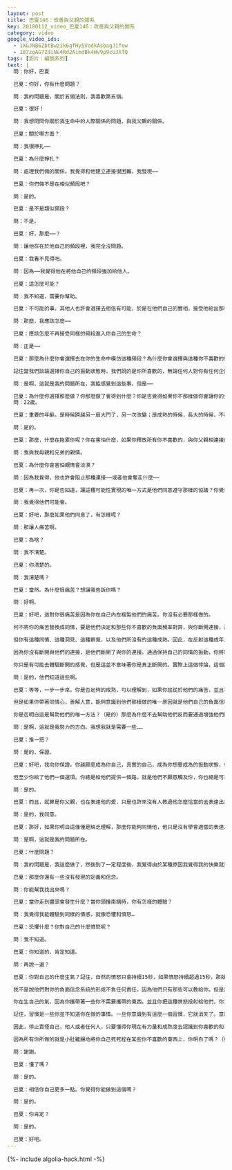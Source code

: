 ```yaml
---
layout: post
title: 巴夏146：改善與父親的關系
key: 20180112_video_巴夏146：改善與父親的關系
category: video
google_video_ids:
  - 1XGJNB6ZbtBwzik6gfHy5VodkAsbagJifew
  - 187zgAG7ZdiNe4Rd2AimdBk4Wv9p9cUJXfQ
tags: [影片｜編號系列]
text: |
  問：你好，巴夏

  巴夏：你好，你有什麼問題？

  問：我的問題是，關於五個法則，我喜歡第五個。

  巴夏：很好！

  問：我想問問你關於我生命中的人際關係的問題，與我父親的關係。

  巴夏：關於哪方面？

  問：我很掙扎⋯⋯

  巴夏：為什麼掙扎？

  問：處理我們倆的關係。我覺得和他建立連接很困難，我發現⋯⋯

  巴夏：你們倆不是在相似頻段吧？

  問：是的。

  巴夏：是不是類似頻段？

  問：不是。

  巴夏：好，那麼⋯⋯？

  問：讓他存在於他自己的頻段裡，我完全沒問題。

  巴夏：我看不見得吧。

  問：因為⋯⋯我覺得他在將他自己的頻段強加給他人。

  巴夏：這怎麼可能？

  問：我不知道，需要你幫助。

  巴夏：不可能的事。其他人也許會選擇去相信有可能，於是在他們自己的實相，接受他給出那種頻段的振動，然後自己創造出那種頻段來。但是，原理上來說，如果別人不去在他們自己的實相裡創造出一個鏡像的頻段，他是不可能真正強加給任何人的。他沒有這個能力，任何人都沒有。

  問：那麼，我應該怎麼⋯⋯

  巴夏：應該怎麼不再接受同樣的頻段進入你自己的生命？

  問：正是⋯⋯

  巴夏：那麼為什麼你會選擇去在你的生命中模仿這種頻段？為什麼你會選擇與這種你不喜歡的頻段對齊？為什麼你會去重建這種你不喜歡的存在狀態？

  記住當我們談論選擇你自己的振動狀態時，我們說的是你所喜歡的，無論任何人對你有任何企圖，因為如果你不選擇去接受它，他們不會對你有任何影響。如果你選擇讓他們影響到你，只需要用你自己的能量去創造出同樣的頻段就行了。

  問：是啊，這就是我的問題所在，我能感覺到這些事，但是⋯⋯

  巴夏：為什麼你選擇那麼做？你那麼做了會得到什麼？你是否覺得如果你不那樣做你會讓你的父親蒙羞？為什麼即使你不喜歡你仍然要和他的頻段對齊呢？你怕會被看成壞孩子還是什麼其他的？為什麼你會如此認為？你多大了？
  問：22歲。

  巴夏：重要的年齡。是時候跨越另一扇大門了，另一次改變；是成熟的時候，長大的時候，不再聽那些你不認可的睡前故事的時候了，你明白嗎？（是的）是時候給自己講一個新的故事了，是時候創造新的生活了。如果你不想，就沒有必要去相信老套的故事。你已經夠大了去自己做決定。你懂了嗎？

  問：是的。

  巴夏：那麼，什麼在拖累你呢？你在害怕什麼，如果你釋放所有你不喜歡的，與你父親相連接的東西？

  問：我與我母親和兄弟的親情。

  巴夏：為什麼你會害怕親情會淡漠？

  問：因為我覺得，他也許會阻止那種連接⋯⋯或者他會奪走什麼⋯⋯

  巴夏：再一次，你是否知道，讓這種可能性實現的唯一方式是他們同意遵守那樣的協議？你覺得他們會同意嗎？

  問：我覺得他們可能會。

  巴夏：好吧，那麼如果他們同意了，有怎樣呢？

  問：那讓人痛苦啊。

  巴夏：為啥？

  問：我不清楚。

  巴夏：你清楚的。

  問：我清楚嗎？

  巴夏：當然。為什麼很痛苦？想讓我告訴你嗎？

  問：好啊。

  巴夏：好吧，這對你很痛苦是因為你在自己內在複製他們的痛苦。你沒有必要那樣做的。

  何不將你的痛苦替換成同情，要是他們決定和那些你不喜歡的負面頻率對齊，與你斷開連接，那麼他們這麼做的唯一原因就是因為他們自己沉浸在恐懼和負面的信念裡，這些東西沒有給予他們正面的支持。

  但你有這種同情、這種洞見、這種察覺，以及他們所沒有的這種成熟。因此，在反射這種成年人的同情和成熟給他們的同時，你至少給了他們一個選項去知道，他們還可以做其他的事情來創造與你的這種關係，而不是去斷開與你的鏈接。

  因為你沒有斷開與他們的連接，是他們斷開了與你的連接。通過保持自己的同情的振動，你將總是知道你是連接著的。並且當他們選擇這種斷開的體驗時，你沒有必要把它當作痛苦去感覺，因為你知道真正地斷開是不可能的。

  你只是有可能去體驗斷開的感覺，但是這並不意味著你是真正斷開的。實際上這個悖論，這個諷刺是，你能夠創造出斷開連接的體驗的條件是你連接著全有，你是全有的一部分。你是否能夠讓自己足夠成熟、有足夠的同情心去理解，他們只是受困於在他們的信念，而不知道怎麼去改變它。

  問：是的，他們知道這些啊。

  巴夏：等等，一步一步來。你是否足夠的成熟，可以理解到，如果你屈從於他們的痛苦，並且在你內部製造出同樣的痛苦，你就沒有給他們任何機會去擺脫，而停留在當前的狀態裡，因為他們從你這裡看不到一個讓他們改變想法的榜樣。

  但是如果你帶著同情心，善解人意，能夠意識到他們那樣做的唯一原因就是他們自己的負面信唸給他們帶來的困難。如果你出於同情，你至少可以給他們一個選項，另一條路，通過它他們能夠走進並停留在與你連接的體驗裡。

  你是否明白這是幫助他們的唯一方法？（是的）那麼為什麼不去幫助他們反而要通過增強他們所給出的負面震動來繼續將他們囚禁在負面信念裡呢？

  問：是啊，這就是我努力的方向。我想我就是需要一些……

  巴夏：推一把？

  問：是的，保證。

  巴夏：好吧，我向你保證。你越願意成為你自己，真實的自己，成為你想要成為的振動狀態，你對別人的幫助就越大，包括哪些選擇不接受你的幫助的人。

  但至少你給了他們一個選項。你總是給他們提供一條路。就是他們不願意觸及你，你也總是可以觸及的。你總是在那裡，帶著同情，提供幫助，一直在，因為你有無條件的愛，即使他選擇表達出帶條件的愛，你還是對他們充滿無條件的愛。你明白嗎？

  問：是的。

  巴夏：而且，就算是你父親，也在表達他的愛，只是也許來沒有人教過他怎麼恰當的去表達出來。

  問：是的，我同意。

  巴夏：那好，如果你明白這僅僅是缺乏理解，那麼你能夠同情他，他只是沒有學會適當的表達工具，（是的），並且如果他不知道恰當的工具而你知道，為什麼不帶著同情去向他演示怎麼去使用恰當的工具去對外界做出反應，而不是直接向你送出你不喜歡的振動。你喜歡這種方式嗎？

  問：是啊，這就是我的問題所在。

  巴夏：什麼問題？

  問：我的問題是，我這麼做了，然後到了一定程度後，我覺得由於某種原因我覺得我的快樂就到頭了。

  巴夏：那麼你還有一些沒有發現的定義和信念。

  問：你能幫我找出來嗎？

  巴夏：當你走到盡頭會發生什麼？當你頭撞南牆時，你有怎樣的體驗？

  問：我覺得我能體驗到同樣的情感，就像恐懼和憤怒…

  巴夏：恐懼什麼？你對自己的什麼憤怒呢？

  問：我不知道。

  巴夏：你知道的，肯定知道。

  問：再說一遍？

  巴夏：你對自己的什麼生氣？記住，自然的憤怒只會持續15秒，如果憤怒持續超過15秒，那就是負面的評判了。（好的）那麼你對自己有怎樣的負面評判呢？並且你還將這種評判投射到他們身上？

  我不是說他們對你的負面信念系統的形成不負任何責任，因為他們只有那些可以教給你。但是無論如何，如果你現在已經長大，能夠理解事情的由來，那麼當你進入這種狀態，你會說，你對於你接受他們的教育進行了負面的評判。

  你在生自己的氣，因為你攜帶著一些你不需要攜帶的東西。並且你把這種憤怒投射給他們，你責怪他們開始了那種惡性循環。但是如果你知道有這種惡性循環，而你是在這個循環之外不受影響，那是不是他們開始的就不重要了。

  記住，習慣是一些你並不知道你在做的事情。一旦你意識到有這麼一個習慣，它就消失了。意識到一個習慣不是「釋放」的開始，而是「釋放」的結束。因此如果你知道，如果在你生命中某一刻你認識到了他們也許曾教給你某些負面的信念，這很好，你在此之前都陷入在那種負面信念之中，你現在體驗到的是你重新評估自己的行為，為什麼在你認識到你有能力不那麼做的時候仍然那麼做。你聽懂我的意思了嗎？（是的）

  因此，停止責怪自己，他人或者任何人，只要懂得你現在有力量和成熟度去認識到你喜歡的和不喜歡的。只是因為有人也許教給你某些你不喜歡的東西，但這並不意味著現在你必須緊握那些你不喜歡的信念不放。

  因為所有你所做的就是小肚雞腸地將你自己死死栓在某些你不喜歡的東西上，你明白了嗎？（好的）因此如果你的確不喜歡這些，不要糾結於此，不要怨天尤人或者自怨自艾。你在盡你全力了。你做的很好。如果不是的話，我們也不會有這樣的對話了。

  問：謝謝。

  巴夏：懂了嗎？

  問：是的。

  巴夏：相信你自己更多一點。你覺得你能做到這個嗎？

  問：是的。

  巴夏：你肯定？

  問：是的。

  巴夏：好吧。
---
```


{%- include algolia-hack.html -%}
